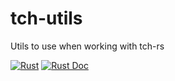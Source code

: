 # tch-utils
Utils to use when working with tch-rs 

[![Rust](https://github.com/oxabz/tch-utils/actions/workflows/rust.yml/badge.svg)](https://github.com/oxabz/tch-utils/actions/workflows/rust.yml) [![Rust Doc](https://github.com/oxabz/tch-utils/actions/workflows/doc.yml/badge.svg)](https://oxabz.github.io/tch-utils/tch_utils/index.html)
